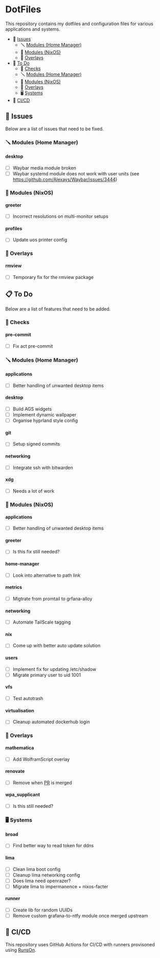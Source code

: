 # DotFiles

This repository contains my dotfiles and configuration files for various applications and systems.

- :bug: [Issues](#bug-issues)
    - :screwdriver: [Modules (Home Manager)](#screwdriver-modules-(home-manager))
    - :wrench: [Modules (NixOS)](#wrench-modules-(nixos))
    - :page_facing_up: [Overlays](#page_facing_up-overlays)
- :construction: [To Do](#clipboard-todo)
    - :test_tube: [Checks](#test_tube-checks-1)
    - :screwdriver: [Modules (Home Manager)](#screwdriver-modules-(home-manager)-1)
    - :wrench: [Modules (NixOS)](#wrench-modules-(nixos)-1)
    - :page_facing_up: [Overlays](#page_facing_up-overlays-1)
    - :desktop_computer: [Systems](#desktop_computer-systems-1)
- :rocket: [CI/CD](#rocket-cicd)

## :bug: Issues

Below are a list of issues that need to be fixed.

### :screwdriver: Modules (Home Manager)

#### **desktop**
- [ ] Waybar media module broken
- [ ] Waybar systemd module does not work with user units (see https://github.com/Alexays/Waybar/issues/3444)

### :wrench: Modules (NixOS)

#### **greeter**
- [ ] Incorrect resolutions on multi-monitor setups

#### **profiles**
- [ ] Update uos printer config

### :page_facing_up: Overlays

#### **rmview**
- [ ] Temporary fix for the rmview package

## :clipboard: To Do

Below are a list of features that need to be added.

### :test_tube: Checks

#### **pre-commit**
- [ ] Fix act pre-commit

### :screwdriver: Modules (Home Manager)

#### **applications**
- [ ] Better handling of unwanted desktop items

#### **desktop**
- [ ] Build AGS widgets
- [ ] Implement dynamic wallpaper
- [ ] Organise hyprland style config

#### **git**
- [ ] Setup signed commits

#### **networking**
- [ ] Integrate ssh with bitwarden

#### **xdg**
- [ ] Needs a lot of work

### :wrench: Modules (NixOS)

#### **applications**
- [ ] Better handling of unwanted desktop items

#### **greeter**
- [ ] Is this fix still needed?

#### **home-manager**
- [ ] Look into alternative to path link

#### **metrics**
- [ ] Migtrate from promtail to grfana-alloy

#### **networking**
- [ ] Automate TailScale tagging

#### **nix**
- [ ] Come up with better auto update solution

#### **users**
- [ ] Implement fix for updating /etc/shadow
- [ ] Migrate primary user to uid 1001

#### **vfs**
- [ ] Test autotrash

#### **virtualisation**
- [ ] Cleanup automated dockerhub login

### :page_facing_up: Overlays

#### **mathematica**
- [ ] Add WolframScript overlay

#### **renovate**
- [ ] Remove when [PR](https://github.com/renovatebot/renovate/pull/33991) is merged

#### **wpa_supplicant**
- [ ] Is this still needed?

### :desktop_computer: Systems

#### **broad**
- [ ] Find better way to read token for ddns

#### **lima**
- [ ] Clean lima boot config
- [ ] Cleanup lima networking config
- [ ] Does lima need openrazer?
- [ ] Migrate lima to impermanence + nixos-facter

#### **runner**
- [ ] Create lib for random UUIDs
- [ ] Remove custom grafana-to-ntfy module once merged upstream

## :rocket: CI/CD

This repository uses GitHub Actions for CI/CD with runners provisoned using [RunsOn](https://runs-on.com).
